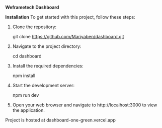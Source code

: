 ****Weframetech Dashboard****

**Installation**
To get started with this project, follow these steps:

1. Clone the repository:
   
   git clone https://github.com/Mariyaben/dashboard.git

2. Navigate to the project directory:

   cd dashboard

3. Install the required dependencies:

   npm install

4. Start the development server:

    npm run dev

5. Open your web browser and navigate to http://localhost:3000 to view the application.


Project is hosted at dashboard-one-green.vercel.app

